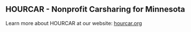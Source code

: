 ## HOURCAR - Nonprofit Carsharing for Minnesota

Learn more about HOURCAR at our website: [hourcar.org](https://hourcar.org/)
